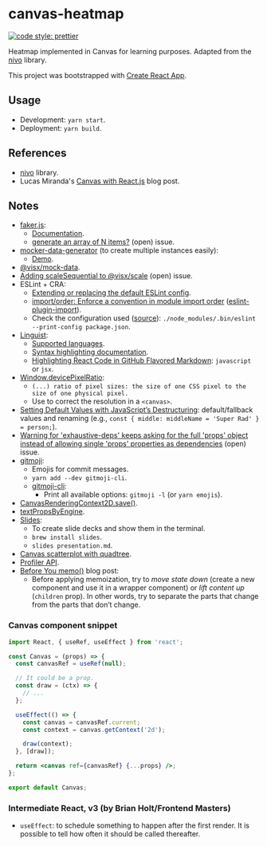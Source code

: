 # canvas-heatmap

[![code style: prettier](https://img.shields.io/badge/code_style-prettier-ff69b4.svg?style=flat-square)](https://github.com/prettier/prettier)

Heatmap implemented in Canvas for learning purposes. Adapted from the [nivo](https://nivo.rocks/) library.

This project was bootstrapped with [Create React App](https://github.com/facebook/create-react-app).

## Usage

- Development: `yarn start`.
- Deployment: `yarn build`.

## References

- [nivo](https://nivo.rocks/) library.
- Lucas Miranda's [Canvas with React.js](https://medium.com/@pdx.lucasm/canvas-with-react-js-32e133c05258) blog post.

## Notes

- [faker.js](https://github.com/Marak/faker.js):
  - [Documentation](http://marak.github.io/faker.js/).
  - [generate an array of N items?](https://github.com/Marak/faker.js/issues/399) (open) issue.
- [mocker-data-generator](https://github.com/danibram/mocker-data-generator) (to create multiple instances easily):
  - [Demo](https://danibram.github.io/mocker-data-generator/).
- [@visx/mock-data](https://github.com/airbnb/visx/tree/master/packages/visx-mock-data).
- [Adding scaleSequential to @visx/scale](https://github.com/airbnb/visx/issues/953) (open) issue.
- ESLint + CRA:
  - [Extending or replacing the default ESLint config](https://create-react-app.dev/docs/setting-up-your-editor/#extending-or-replacing-the-default-eslint-config).
  - [import/order: Enforce a convention in module import order](https://github.com/benmosher/eslint-plugin-import/blob/master/docs/rules/order.md) ([eslint-plugin-import](https://github.com/benmosher/eslint-plugin-import)).
  - Check the configuration used ([source](https://eslint.org/docs/user-guide/command-line-interface#options)): `./node_modules/.bin/eslint --print-config package.json`.
- [Linguist](https://github.com/github/linguist):
  - [Supported languages](https://github.com/github/linguist/blob/master/lib/linguist/languages.yml).
  - [Syntax highlighting documentation](https://docs.github.com/en/github/writing-on-github/working-with-advanced-formatting/creating-and-highlighting-code-blocks#syntax-highlighting).
  - [Highlighting React Code in GitHub Flavored Markdown](https://www.pluralsight.com/guides/highlight-react-in-github-markdown): `javascript` or `jsx`.
- [Window.devicePixelRatio](https://developer.mozilla.org/en-US/docs/Web/API/Window/devicePixelRatio):
  - `(...) ratio of pixel sizes: the size of one CSS pixel to the size of one physical pixel.`
  - Use to correct the resolution in a `<canvas>`.
- [Setting Default Values with JavaScript’s Destructuring](https://wesbos.com/destructuring-default-values): default/fallback values and renaming (e.g., `const { middle: middleName = 'Super Rad' } = person;`).
- [Warning for 'exhaustive-deps' keeps asking for the full 'props' object instead of allowing single 'props' properties as dependencies](https://github.com/facebook/react/issues/16265) (open) issue.
- [gitmoji](https://gitmoji.dev/):
  - Emojis for commit messages.
  - `yarn add --dev gitmoji-cli`.
  - [gitmoji-cli](https://github.com/carloscuesta/gitmoji-cli):
    - Print all available options: `gitmoji -l` (or `yarn emojis`).
- [CanvasRenderingContext2D.save()](https://developer.mozilla.org/en-US/docs/Web/API/CanvasRenderingContext2D/save).
- [textPropsByEngine](https://github.com/plouc/nivo/blob/v0.73.1/packages/core/src/lib/bridge.js).
- [Slides](https://github.com/maaslalani/slides):
  - To create slide decks and show them in the terminal.
  - `brew install slides`.
  - `slides presentation.md`.
- [Canvas scatterplot with quadtree](https://bl.ocks.org/veltman/1b43f61887e89c371f1c8c73341540a3).
- [Profiler API](https://reactjs.org/docs/profiler.html).
- [Before You memo()](https://overreacted.io/before-you-memo/) blog post:
  - Before applying memoization, try to _move state down_ (create a new component and use it in a wrapper component) or _lift content up_ (`children` prop). In other words, try to separate the parts that change from the parts that don’t change.

### Canvas component snippet

```jsx
import React, { useRef, useEffect } from 'react';

const Canvas = (props) => {
  const canvasRef = useRef(null);

  // It could be a prop.
  const draw = (ctx) => {
    // ...
  };

  useEffect(() => {
    const canvas = canvasRef.current;
    const context = canvas.getContext('2d');

    draw(context);
  }, [draw]);

  return <canvas ref={canvasRef} {...props} />;
};

export default Canvas;
```

### Intermediate React, v3 (by Brian Holt/Frontend Masters)

- `useEffect`: to schedule something to happen after the first render. It is possible to tell how often it should be called thereafter.
